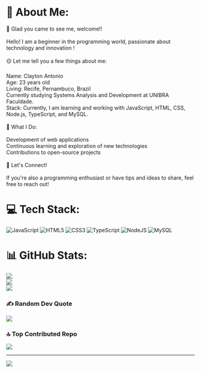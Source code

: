 # 💫 About Me:
🌟 Glad you came to see me, welcome!!<br><br>Hello! I am a beginner in the programming world, passionate about technology and innovation !<br><br> 🟡 Let me tell you a few things about me:<br> <br>Name: Clayton Antonio<br>Age: 23 years old<br>Living: Recife, Pernambuco, Brazil<br>Currently studying Systems Analysis and Development at UNIBRA Faculdade.<br>Stack:  Currently, I am learning and working with JavaScript, HTML, CSS, Node.js, TypeScript, and MySQL.<br><br>🔧 What I Do:<br><br>Development of web applications<br>Continuous learning and exploration of new technologies<br>Contributions to open-source projects<br><br>🚀 Let's Connect!<br><br>If you're also a programming enthusiast or have tips and ideas to share, feel free to reach out!


# 💻 Tech Stack:
![JavaScript](https://img.shields.io/badge/javascript-%23323330.svg?style=for-the-badge&logo=javascript&logoColor=%23F7DF1E) ![HTML5](https://img.shields.io/badge/html5-%23E34F26.svg?style=for-the-badge&logo=html5&logoColor=white) ![CSS3](https://img.shields.io/badge/css3-%231572B6.svg?style=for-the-badge&logo=css3&logoColor=white) ![TypeScript](https://img.shields.io/badge/typescript-%23007ACC.svg?style=for-the-badge&logo=typescript&logoColor=white) ![NodeJS](https://img.shields.io/badge/node.js-6DA55F?style=for-the-badge&logo=node.js&logoColor=white) ![MySQL](https://img.shields.io/badge/mysql-4479A1.svg?style=for-the-badge&logo=mysql&logoColor=white)
# 📊 GitHub Stats:
![](https://github-readme-stats.vercel.app/api?username=Clayton79&theme=one_dark_pro&hide_border=false&include_all_commits=false&count_private=false)<br/>
![](https://github-readme-streak-stats.herokuapp.com/?user=Clayton79&theme=one_dark_pro&hide_border=false)<br/>
![](https://github-readme-stats.vercel.app/api/top-langs/?username=Clayton79&theme=one_dark_pro&hide_border=false&include_all_commits=false&count_private=false&layout=compact)

### ✍️ Random Dev Quote
![](https://quotes-github-readme.vercel.app/api?type=horizontal&theme=radical)

### 🔝 Top Contributed Repo
![](https://github-contributor-stats.vercel.app/api?username=Clayton79&limit=5&theme=one_dark_pro&combine_all_yearly_contributions=true)

---
[![](https://visitcount.itsvg.in/api?id=Clayton79&icon=4&color=2)](https://visitcount.itsvg.in)

<!-- Proudly created with GPRM ( https://gprm.itsvg.in ) -->
